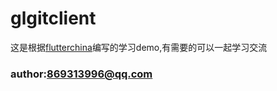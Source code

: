 # glgitclient

这是根据[flutterchina](https://book.flutterchina.club/chapter15/login_page.html)编写的学习demo,有需要的可以一起学习交流

### author:869313996@qq.com
